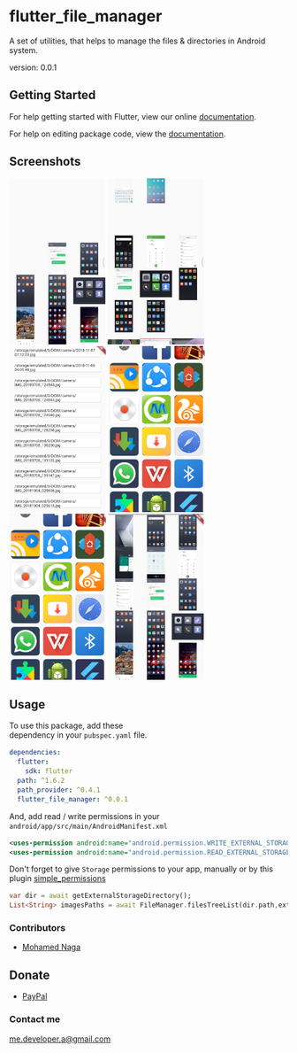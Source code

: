 # flutter_file_manager

A set of utilities, that helps to manage the files & directories in Android system.

version: 0.0.1

## Getting Started

For help getting started with Flutter, view our online [documentation](https://flutter.io/).

For help on editing package code, view the [documentation](https://flutter.io/developing-packages/).

## Screenshots

<img src="screenshots/ss1.png" height="300em" /> <img src="screenshots/ss2.png" height="300em" />
<img src="screenshots/ss3.png" height="300em" /> <img src="screenshots/ss4.png" height="300em" />
<img src="screenshots/ss5.png" height="300em" /> <img src="screenshots/ss6.png" height="300em" />

## Usage

To use this package, add these  
dependency in your `pubspec.yaml`  file.

```yaml
dependencies:
  flutter:
    sdk: flutter
  path: ^1.6.2
  path_provider: ^0.4.1
  flutter_file_manager: ^0.0.1
```
And, add read / write permissions in your
`android/app/src/main/AndroidManifest.xml`
````xml
<uses-permission android:name="android.permission.WRITE_EXTERNAL_STORAGE"/>
<uses-permission android:name="android.permission.READ_EXTERNAL_STORAGE"/>
````
Don't forget to give `Storage` permissions to your app, manually or by this plugin [simple_permissions](https://pub.dartlang.org/packages/simple_permissions)

```dart
var dir = await getExternalStorageDirectory();
List<String> imagesPaths = await FileManager.filesTreeList(dir.path,extensions: ["png", "jpg"]);
```
### Contributors
* [Mohamed Naga](https://github.com/eagle6789)

## Donate
* [PayPal](paypal.me/eagle6789)

### Contact me
me.developer.a@gmail.com